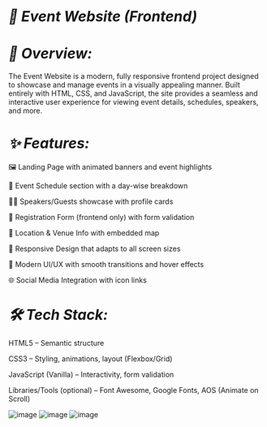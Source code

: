 # _🎉 Event Website (Frontend)_

# _🚀 Overview:_

The Event Website is a modern, fully responsive frontend project designed to showcase and manage events in a visually appealing manner. Built entirely with HTML, CSS, and JavaScript, the site provides a seamless and interactive user experience for viewing event details, schedules, speakers, and more.

# _✨ Features:_

🖼️ Landing Page with animated banners and event highlights

📅 Event Schedule section with a day-wise breakdown

🧑‍💼 Speakers/Guests showcase with profile cards

📝 Registration Form (frontend only) with form validation

📍 Location & Venue Info with embedded map

📱 Responsive Design that adapts to all screen sizes

🎨 Modern UI/UX with smooth transitions and hover effects

🌐 Social Media Integration with icon links

# _🛠️ Tech Stack:_

HTML5 – Semantic structure

CSS3 – Styling, animations, layout (Flexbox/Grid)

JavaScript (Vanilla) – Interactivity, form validation

Libraries/Tools (optional) – Font Awesome, Google Fonts, AOS (Animate on Scroll)

![image](https://github.com/user-attachments/assets/90e85eb6-9725-48b1-ac69-4fa6d555d42a)
![image](https://github.com/user-attachments/assets/f3567c05-8271-4fc8-a181-d3aaf1e0866a)
![image](https://github.com/user-attachments/assets/343144c5-f71a-4a02-9605-c2e01b2d7775)
